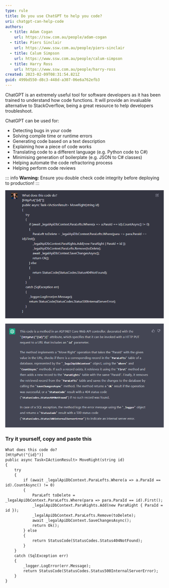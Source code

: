 ```yaml
---
type: rule
title: Do you use ChatGPT to help you code?
uri: chatgpt-can-help-code
authors:
  - title: Adam Cogan
    url: https://ssw.com.au/people/adam-cogan
  - title: Piers Sinclair
    url: https://www.ssw.com.au/people/piers-sinclair
  - title: Calum Simpson
    url: https://www.ssw.com.au/people/calum-simpson
  - title: Harry Ross
    url: https://www.ssw.com.au/people/harry-ross
created: 2023-02-09T08:31:54.821Z
guid: 499bd550-d8c3-448d-a307-06e6a762efb3
---
```

ChatGPT is an extremely useful tool for software developers as it has been trained to understand how code functions. It will provide an invaluable alternative to StackOverflow, being a great resource to help developers troubleshoot.

ChatGPT can be used for:

* Detecting bugs in your code
* Solving compile time or runtime errors
* Generating code based on a text description 
* Explaining how a piece of code works
* Translating code to a different language (e.g. Python code to C#)
* Minimising generation of boilerplate (e.g. JSON to C# classes)
* Helping automate the code refractoring process
* Helping perform code reviews

::: info
**Warning:** Ensure you double check code integrity before deploying to production!
:::

![Figure: Asking ChatGPT to explain this code](chatgpt-code-prompt.png)

![Figure: ChatGPT explains the code](chatgpt-code-response.png)

### Try it yourself, copy and paste this

``` markup
What does this code do?
[HttpPut("{id}")]
public async Task<IActionResult> MoveRight(string id)
{
	try
	{
		if (await _legalApiDbContext.ParaLefts.Where(a => a.ParaId == id).CountAsync() != 0)
		{
			ParaLeft toDelete = _legalApiDbContext.ParaLefts.Where(para => para.ParaId == id).First();
			_legalApiDbContext.ParaRights.Add(new ParaRight { ParaId = id });
			_legalApiDbContext.ParaLefts.Remove(toDelete);
			await _legalApiDbContext.SaveChangesAsync();
			return Ok();
		} else
		{
			return StatusCode(StatusCodes.Status404NotFound);
		}
	}
	catch (SqlException err)
	{
		_logger.LogError(err.Message);
		return StatusCode(StatusCodes.Status500InternalServerError);
	}
}
```
